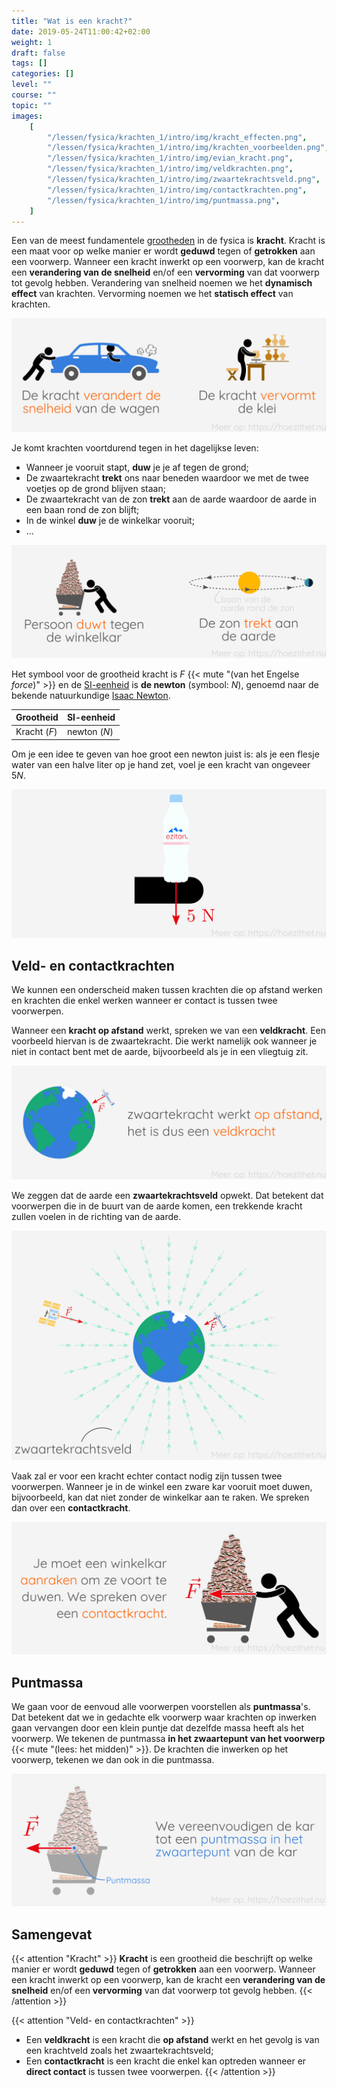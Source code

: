 ```yaml
---
title: "Wat is een kracht?"
date: 2019-05-24T11:00:42+02:00
weight: 1
draft: false
tags: []
categories: []
level: ""
course: ""
topic: ""
images:
    [
        "/lessen/fysica/krachten_1/intro/img/kracht_effecten.png",
        "/lessen/fysica/krachten_1/intro/img/krachten_voorbeelden.png",
        "/lessen/fysica/krachten_1/intro/img/evian_kracht.png",
        "/lessen/fysica/krachten_1/intro/img/veldkrachten.png",
        "/lessen/fysica/krachten_1/intro/img/zwaartekrachtsveld.png",
        "/lessen/fysica/krachten_1/intro/img/contactkrachten.png",
        "/lessen/fysica/krachten_1/intro/img/puntmassa.png",
    ]
---
```


Een van de meest fundamentele [grootheden](../grootheden_eenheden/intro) in de
fysica is **kracht**. Kracht is een maat voor op welke manier er wordt
**geduwd** tegen of **getrokken** aan een voorwerp. Wanneer een kracht inwerkt
op een voorwerp, kan de kracht een **verandering van de snelheid** en/of een
**vervorming** van dat voorwerp tot gevolg hebben. Verandering van snelheid noemen we het **dynamisch effect** van krachten. Vervorming noemen we het **statisch effect** van krachten.

![](img/kracht_effecten.png)

Je komt krachten voortdurend tegen in het dagelijkse leven:

-   Wanneer je vooruit stapt, **duw** je je af tegen de grond;
-   De zwaartekracht **trekt** ons naar beneden waardoor we met de twee voetjes op de
    grond blijven staan;
-   De zwaartekracht van de zon **trekt** aan de aarde waardoor de aarde in een baan
    rond de zon blijft;
-   In de winkel **duw** je de winkelkar vooruit;
-   ...

![](img/krachten_voorbeelden.png)

Het symbool voor de grootheid kracht is $F$ {{< mute "(van het Engelse <em>force</em>)" >}} en de
[SI-eenheid](../grootheden_eenheden/intro##si-eenheden-maken-duidelijke-afspraken)
is **de newton** (symbool: $\si{N}$), genoemd naar de bekende natuurkundige
[Isaac Newton](https://nl.m.wikipedia.org/wiki/Isaac_Newton).

| Grootheid    | SI-eenheid        |
| ------------ | ----------------- |
| Kracht ($F$) | newton ($\si{N}$) |

Om je een idee te geven van hoe groot een newton juist is: als je een flesje
water van een halve liter op je hand zet, voel je een kracht van ongeveer
$5\si{ N}$.

![](img/evian_kracht.png)

## Veld- en contactkrachten

We kunnen een onderscheid maken tussen krachten die op afstand werken en
krachten die enkel werken wanneer er contact is tussen twee voorwerpen.

Wanneer een **kracht op afstand** werkt, spreken we van een **veldkracht**. Een
voorbeeld hiervan is de zwaartekracht. Die werkt namelijk ook wanneer je niet
in contact bent met de aarde, bijvoorbeeld als je in een vliegtuig zit.

![](img/veldkrachten.png)

We zeggen dat de aarde een **zwaartekrachtsveld** opwekt. Dat betekent dat
voorwerpen die in de buurt van de aarde komen, een trekkende kracht zullen voelen
in de richting van de aarde.

![](img/zwaartekrachtsveld.png)

Vaak zal er voor een kracht echter contact nodig zijn tussen twee voorwerpen.
Wanneer je in de winkel een zware kar vooruit moet duwen, bijvoorbeeld, kan
dat niet zonder de winkelkar aan te raken. We spreken dan over een
**contactkracht**.

![](img/contactkrachten.png)

## Puntmassa

We gaan voor de eenvoud alle voorwerpen voorstellen als **puntmassa**'s. Dat
betekent dat we in gedachte elk voorwerp waar krachten op inwerken gaan
vervangen door een klein puntje dat dezelfde massa heeft als het voorwerp. We
tekenen de puntmassa **in het zwaartepunt van het voorwerp**
{{< mute "(lees: het midden)" >}}.
De krachten die inwerken op het voorwerp, tekenen we dan ook in die
puntmassa.

![](img/puntmassa.png)

## Samengevat

{{< attention "Kracht" >}}
**Kracht** is een grootheid die beschrijft op welke manier er wordt **geduwd**
tegen of **getrokken** aan een voorwerp. Wanneer een kracht inwerkt
op een voorwerp, kan de kracht een **verandering van de snelheid** en/of een
**vervorming** van dat voorwerp tot gevolg hebben.
{{< /attention >}}

{{< attention "Veld- en contactkrachten" >}}

-   Een **veldkracht** is een kracht die **op afstand** werkt en het gevolg is
    van een krachtveld zoals het zwaartekrachtsveld;
-   Een **contactkracht** is een kracht die enkel kan optreden wanneer er **direct
    contact** is tussen twee voorwerpen.
    {{< /attention >}}
